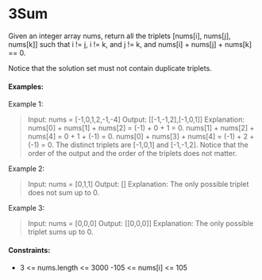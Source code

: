 # 3Sum

Given an integer array nums, return all the triplets [nums[i], nums[j], nums[k]] such that i != j, i != k, and j != k, and nums[i] + nums[j] + nums[k] == 0.

Notice that the solution set must not contain duplicate triplets.

####
#### Examples:

Example 1:
> Input: nums = [-1,0,1,2,-1,-4]
> Output: [[-1,-1,2],[-1,0,1]]
> Explanation: 
> nums[0] + nums[1] + nums[2] = (-1) + 0 + 1 = 0.
> nums[1] + nums[2] + nums[4] = 0 + 1 + (-1) = 0.
> nums[0] + nums[3] + nums[4] = (-1) + 2 + (-1) = 0.
> The distinct triplets are [-1,0,1] and [-1,-1,2].
> Notice that the order of the output and the order of the triplets does not matter.


Example 2:
> Input: nums = [0,1,1]
> Output: []
> Explanation: The only possible triplet does not sum up to 0.


Example 3:
> Input: nums = [0,0,0]
> Output: [[0,0,0]]
> Explanation: The only possible triplet sums up to 0.
 
####
#### Constraints:

- 3 <= nums.length <= 3000
-105 <= nums[i] <= 105
